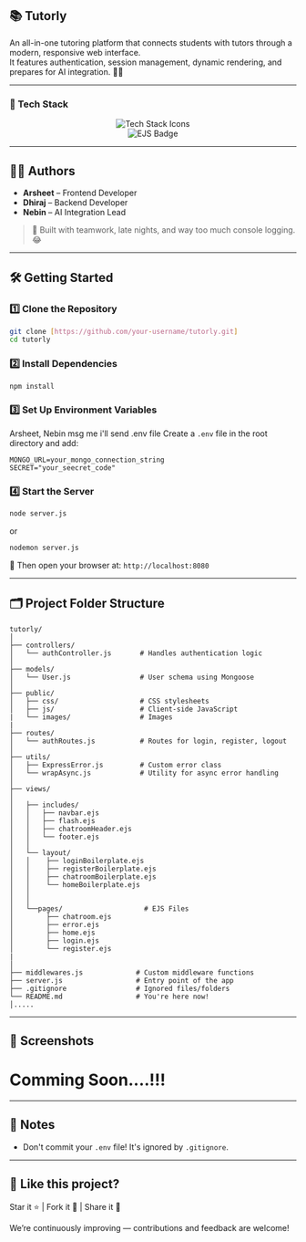 ## 📚 Tutorly

An all-in-one tutoring platform that connects students with tutors through a modern, responsive web interface.  
It features authentication, session management, dynamic rendering, and prepares for AI integration. 🧠✨

---

### 🚀 Tech Stack

<div align="center">

<!-- Skillicons -->
<img src="https://skillicons.dev/icons?i=js,nodejs,express,mongodb,css" alt="Tech Stack Icons" />

<!-- Custom EJS Badge -->
<br/>
<img src="https://img.shields.io/badge/EJS-8C8C8C?style=for-the-badge&logo=javascript&logoColor=white" alt="EJS Badge"/>

</div>

---

## 👨‍💻 Authors
 
- **Arsheet** – Frontend Developer 
- **Dhiraj** – Backend Developer  
- **Nebin** – AI Integration Lead

> 💬 Built with teamwork, late nights, and way too much console logging. 😂

---

## 🛠️ Getting Started

### 1️⃣ Clone the Repository

```bash
git clone [https://github.com/your-username/tutorly.git]
cd tutorly
````

### 2️⃣ Install Dependencies

```bash
npm install
```

### 3️⃣ Set Up Environment Variables

Arsheet, Nebin msg me i'll send .env file
Create a `.env` file in the root directory and add:

```env
MONGO_URL=your_mongo_connection_string 
SECRET="your_seecret_code"
```

### 4️⃣ Start the Server

```bash
node server.js 
```
or 
```bash
nodemon server.js 
```

🔗 Then open your browser at: `http://localhost:8080`

---

## 🗂️ Project Folder Structure

```plaintext
tutorly/
│
├── controllers/
│   └── authController.js       # Handles authentication logic
│
├── models/
│   └── User.js                 # User schema using Mongoose
│
├── public/
│   ├── css/                    # CSS stylesheets
│   ├── js/                     # Client-side JavaScript
|   └── images/                 # Images                  
|
├── routes/
│   └── authRoutes.js           # Routes for login, register, logout
│
├── utils/
│   ├── ExpressError.js         # Custom error class
│   └── wrapAsync.js            # Utility for async error handling
│
├── views/
│   
│   ├── includes/
│   │   ├── navbar.ejs
│   │   ├── flash.ejs
│   │   ├── chatroomHeader.ejs
│   │   └── footer.ejs          
│   │   
│   └── layout/
│   │    ├── loginBoilerplate.ejs
│   │    ├── registerBoilerplate.ejs
│   │    ├── chatroomBoilerplate.ejs
│   │    └── homeBoilerplate.ejs
│   │
│   │
│   └──pages/                    # EJS Files
│        ├── chatroom.ejs
│        ├── error.ejs            
│        ├── home.ejs
│        ├── login.ejs
│        └── register.ejs
|
│
├── middlewares.js             # Custom middleware functions
├── server.js                  # Entry point of the app
├── .gitignore                 # Ignored files/folders
└── README.md                  # You're here now!
│.....

```

---

## 📸 Screenshots

# Comming Soon....!!!

---

## 📌 Notes

* Don't commit your `.env` file! It's ignored by `.gitignore`.

---

## 🌟 Like this project?

Star it ⭐ | Fork it 🍴 | Share it 💬

We’re continuously improving — contributions and feedback are welcome!

````


